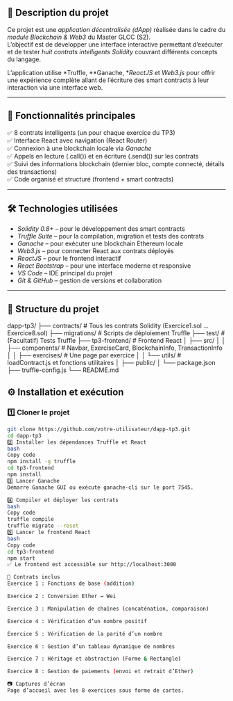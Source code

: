 ## 📌 Description du projet
Ce projet est une *application décentralisée (dApp)* réalisée dans le cadre du *module Blockchain & Web3* du Master GLCC (S2).  
L’objectif est de développer une interface interactive permettant d’exécuter et de tester *huit contrats intelligents Solidity* couvrant différents concepts du langage.

L’application utilise *Truffle, **Ganache, **ReactJS* et *Web3.js* pour offrir une expérience complète allant de l’écriture des smart contracts à leur interaction via une interface web.

---

## 🚀 Fonctionnalités principales
✅ 8 contrats intelligents (un pour chaque exercice du TP3)  
✅ Interface React avec navigation (React Router)  
✅ Connexion à une blockchain locale via *Ganache*  
✅ Appels en lecture (.call()) et en écriture (.send()) sur les contrats  
✅ Suivi des informations blockchain (dernier bloc, compte connecté, détails des transactions)  
✅ Code organisé et structuré (frontend + smart contracts)

---

## 🛠️ Technologies utilisées
- *Solidity 0.8+* – pour le développement des smart contracts  
- *Truffle Suite* – pour la compilation, migration et tests des contrats  
- *Ganache* – pour exécuter une blockchain Ethereum locale  
- *Web3.js* – pour connecter React aux contrats déployés  
- *ReactJS* – pour le frontend interactif  
- *React Bootstrap* – pour une interface moderne et responsive  
- *VS Code* – IDE principal du projet  
- *Git & GitHub* – gestion de versions et collaboration  

---

## 📂 Structure du projet
dapp-tp3/
├── contracts/ # Tous les contrats Solidity (Exercice1.sol … Exercice8.sol)
├── migrations/ # Scripts de déploiement Truffle
├── test/ # (Facultatif) Tests Truffle
├── tp3-frontend/ # Frontend React
│ ├── src/
│ │ ├── components/ # Navbar, ExerciseCard, BlockchainInfo, TransactionInfo
│ │ ├── exercises/ # Une page par exercice
│ │ └── utils/ # loadContract.js et fonctions utilitaires
│ ├── public/
│ └── package.json
├── truffle-config.js
└── README.md


## ⚙️ Installation et exécution

### 1️⃣ Cloner le projet
```bash
git clone https://github.com/votre-utilisateur/dapp-tp3.git
cd dapp-tp3
2️⃣ Installer les dépendances Truffle et React
bash
Copy code
npm install -g truffle
cd tp3-frontend
npm install
3️⃣ Lancer Ganache
Démarre Ganache GUI ou exécute ganache-cli sur le port 7545.

4️⃣ Compiler et déployer les contrats
bash
Copy code
truffle compile
truffle migrate --reset
5️⃣ Lancer le frontend React
bash
Copy code
cd tp3-frontend
npm start
✅ Le frontend est accessible sur http://localhost:3000

📜 Contrats inclus
Exercice 1 : Fonctions de base (addition)

Exercice 2 : Conversion Ether ↔ Wei

Exercice 3 : Manipulation de chaînes (concaténation, comparaison)

Exercice 4 : Vérification d’un nombre positif

Exercice 5 : Vérification de la parité d’un nombre

Exercice 6 : Gestion d’un tableau dynamique de nombres

Exercice 7 : Héritage et abstraction (Forme & Rectangle)

Exercice 8 : Gestion de paiements (envoi et retrait d’Ether)

📷 Captures d’écran
Page d’accueil avec les 8 exercices sous forme de cartes.
